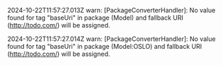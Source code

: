 2024-10-22T11:57:27.013Z warn: [PackageConverterHandler]: No value found for tag "baseUri" in package (Model) and fallback URI (http://todo.com/) will be assigned.

2024-10-22T11:57:27.014Z warn: [PackageConverterHandler]: No value found for tag "baseUri" in package (Model:OSLO) and fallback URI (http://todo.com/) will be assigned.


